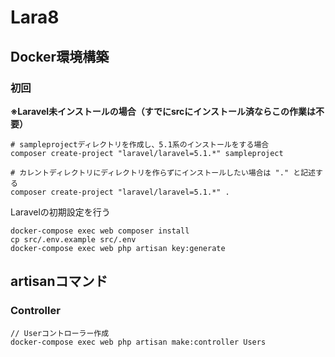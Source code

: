 # Lara8

## Docker環境構築

### 初回

**※Laravel未インストールの場合（すでにsrcにインストール済ならこの作業は不要）**

```
# sampleprojectディレクトリを作成し、5.1系のインストールをする場合
composer create-project "laravel/laravel=5.1.*" sampleproject

# カレントディレクトリにディレクトリを作らずにインストールしたい場合は "." と記述する
composer create-project "laravel/laravel=5.1.*" .
```

Laravelの初期設定を行う

```
docker-compose exec web composer install
cp src/.env.example src/.env
docker-compose exec web php artisan key:generate
```

## artisanコマンド

### Controller

```
// Userコントローラー作成
docker-compose exec web php artisan make:controller Users
```
